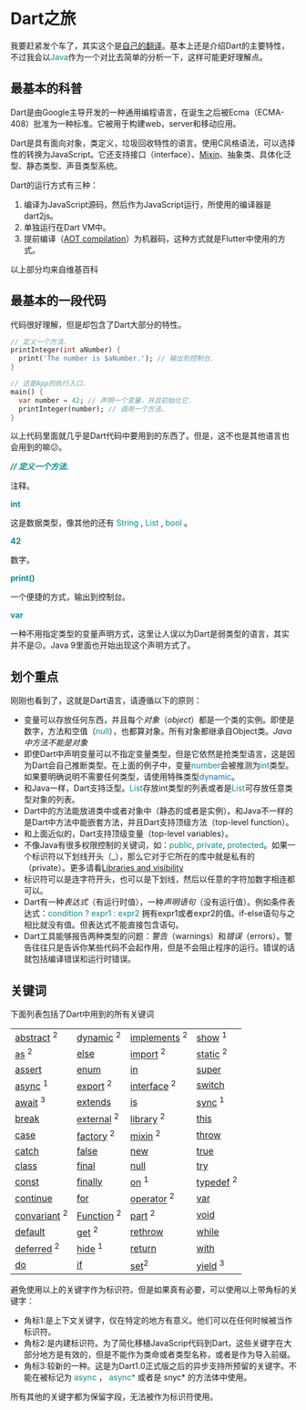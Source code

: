 # Dart之旅
我要赶紧发个车了，其实这个是[自己的翻译][0]。基本上还是介绍Dart的主要特性，不过我会以<font color=#008f8e>Java</font>作为一个对比去简单的分析一下，这样可能更好理解点。

## 最基本的科普
Dart是由Google主导开发的一种通用编程语言，在诞生之后被Ecma（ECMA-408）批准为一种标准。它被用于构建web，server和移动应用。

Dart是具有面向对象，类定义，垃圾回收特性的语言。使用C风格语法，可以选择性的转换为JavaScript。它还支持接口（interface）、[Mixin][1]、抽象类、具体化泛型、静态类型、声音类型系统。

Dart的运行方式有三种：

1. 编译为JavaScript源码，然后作为JavaScript运行，所使用的编译器是dart2js。
2. 单独运行在Dart VM中。
3. 提前编译（[AOT compilation][2]）为机器码，这种方式就是Flutter中使用的方式。

以上部分均来自维基百科

[0]:https://www.dartlang.org/guides/language/language-tour
[1]:https://en.wikipedia.org/wiki/Mixin
[2]:https://en.wikipedia.org/wiki/Ahead-of-time_compilation

## 最基本的一段代码
代码很好理解，但是却包含了Dart大部分的特性。

```dart
// 定义一个方法.
printInteger(int aNumber) {
  print('The number is $aNumber.'); // 输出到控制台.
}

// 这是App的执行入口.
main() {
  var number = 42; // 声明一个变量，并且初始化它.
  printInteger(number); // 调用一个方法.
}
```

以上代码里面就几乎是Dart代码中要用到的东西了。但是，这不也是其他语言也会用到的嘛😕。

***<font color=#008f8e>// 定义一个方法.</font>***

注释。

**<font color=#008f8e>int</font>**

这是数据类型，像其他的还有<font style="color:#008f8e"> String </font>,<font style="color:#008f8e"> List </font>,<font style="color:#008f8e"> bool </font>。

**<font color=#008f8e>42</font>**

数字。

**<font color=#008f8e>print()</font>**

一个便捷的方式，输出到控制台。

**<font color=#008f8e>var</font>**

一种不用指定类型的变量声明方式，这里让人误以为Dart是弱类型的语言，其实并不是😕。Java 9里面也开始出现这个声明方式了。

## 划个重点
刚刚也看到了，这就是Dart语言，请遵循以下的原则：

- 变量可以存放任何东西，并且每个*对象*（*object*）都是一个类的实例。即使是数字，方法和空值（<font color=#008f8e>null</font>），也都算对象。所有对象都继承自Object类。*Java中方法不能是对象*
- 即使Dart中声明变量可以不指定变量类型，但是它依然是抢类型语言，这是因为Dart会自己推断类型。在上面的例子中，变量<font color=#008f8e>number</font>会被推测为<font color=#008f8e>int</font>类型。如果要明确说明不需要任何类型，请使用特殊类型<font color=#0076c0>dynamic</font>。
- 和Java一样，Dart支持泛型。<font color=#008f8e>List<int></font>存放int类型的列表或者是<font color=#008f8e>List<dynamic></font>可存放任意类型对象的列表。
- Dart中的方法能放进类中或者对象中（静态的或者是实例）。和Java不一样的是Dart中方法中能嵌套方法，并且Dart支持顶级方法（top-level function）。
- 和上面近似的，Dart支持顶级变量（top-level variables）。
- 不像Java有很多权限控制的关键词，如：<font color=#008f8e>public</font>, <font color=#008f8e>private</font>, <font color=#008f8e>protected</font>。如果一个标识符以下划线开头（_），那么它对于它所在的库中就是私有的（private）。更多请看[Libraries and visibility][3]
- 标识符可以是连字符开头，也可以是下划线，然后以任意的字符加数字相连都可以。
- Dart有一种*表达式*（有运行时值），一种*声明语句*（没有运行值）。例如条件表达式：<font color=#008f8e>condition ? expr1 : expr2</font> 拥有expr1或者expr2的值。if-else语句与之相比就没有值。但表达式不能直接包含语句。
- Dart工具能够报告两种类型的问题：*警告*（warnings）和*错误*（errors）。警告往往只是告诉你某些代码不会起作用，但是不会阻止程序的运行。错误的话就包括编译错误和运行时错误。

[3]:https://www.dartlang.org/guides/language/language-tour#libraries-and-visibility


## 关键词

下面列表包括了Dart中用到的所有关键词

|            |          |            |        |
| --------   | -------  | ---------- | ------ |
| [abstract][4] <sup>2</sup>   | [dynamic][5] <sup>2</sup>  | [implements][6] <sup>2</sup> | [show][7] <sup>1</sup>   |
| [as][8] <sup>2</sup>            | [else][9]               | [import][10] <sup>2</sup>     | [static][11] <sup>2</sup> |
| [assert][12]                     | [enum][13]                     | [in][14]         | [super][15]  |
| [async][16] <sup>1</sup>         | [export][17] <sup>2</sup>      | [interface][18] <sup>2</sup>  | [switch][19] |
| [await][20] <sup>3</sup>         | [extends][21]                  | [is][22]            | [sync][23] <sup>1</sup>   |
| [break][24]                       | [external][25] <sup>2</sup>     | [library][26] <sup>2</sup>    | [this][27]   |
| [case][28]                       | [factory][29] <sup>2</sup>     | [mixin][30] <sup>2</sup>      | [throw][31]  |
| [catch][32]                      | [false][33]                    | [new][34]           | [true][35]   |
| [class][36]                      | [final][37]                   | [null][38]       | [try][39]    |
| [const][40]                      | [finally][41]                  | [on][42] <sup>1</sup>         | [typedef][43] <sup>2</sup> |
| [continue][44]                  | [for][45]                      | [operator][56] <sup>2</sup>   | [var][47]    |
| [convariant][48] <sup>2</sup>    | [Function][49] <sup>2</sup>    | [part][50] <sup>2</sup>       | [void][51]   |
| [default][52]                    | [get][53] <sup>2</sup>         | [rethrow][54]    | [while][55]  |
| [deferred][56] <sup>2</sup>      | [hide][57] <sup>1</sup>        | [return][58]     | [with][59]   |
| [do][60]                         | [if][61]                       | [set][62]<sup>2</sup>        | [yield][63] <sup>3</sup>  |




[4]:https://www.dartlang.org/guides/language/language-tour#abstract-classes
[5]:https://www.dartlang.org/guides/language/language-tour#important-concepts
[6]:https://www.dartlang.org/guides/language/language-tour#implicit-interfaces
[7]:https://www.dartlang.org/guides/language/language-tour#importing-only-part-of-a-library
[8]:https://www.dartlang.org/guides/language/language-tour#type-test-operators
[9]:https://www.dartlang.org/guides/language/language-tour#if-and-else
[10]:https://www.dartlang.org/guides/language/language-tour#using-libraries
[11]:https://www.dartlang.org/guides/language/language-tour#class-variables-and-methods
[12]:https://www.dartlang.org/guides/language/language-tour#assert
[13]:https://www.dartlang.org/guides/language/language-tour#enumerated-types
[14]:https://www.dartlang.org/guides/language/language-tour#for-loops
[15]:https://www.dartlang.org/guides/language/language-tour#extending-a-class
[16]:https://www.dartlang.org/guides/language/language-tour#asynchrony-support
[17]:https://www.dartlang.org/guides/libraries/create-library-packages
[18]:https://stackoverflow.com/questions/28595501/was-the-interface-keyword-removed-from-dart
[19]:https://www.dartlang.org/guides/language/language-tour#switch-and-case
[20]:https://www.dartlang.org/guides/language/language-tour#asynchrony-support
[21]:https://www.dartlang.org/guides/language/language-tour#extending-a-class
[22]:https://www.dartlang.org/guides/language/language-tour#type-test-operators
[23]:https://www.dartlang.org/guides/language/language-tour#generators
[24]:https://www.dartlang.org/guides/language/language-tour#break-and-continue
[25]:https://stackoverflow.com/questions/24929659/what-does-external-mean-in-dart
[26]:https://www.dartlang.org/guides/language/language-tour#libraries-and-visibility
[27]:https://www.dartlang.org/guides/language/language-tour#constructors
[28]:https://www.dartlang.org/guides/language/language-tour#switch-and-case
[29]:https://www.dartlang.org/guides/language/language-tour#factory-constructors
[30]:https://www.dartlang.org/guides/language/language-tour#adding-features-to-a-class-mixins
[31]:https://www.dartlang.org/guides/language/language-tour#throw
[32]:https://www.dartlang.org/guides/language/language-tour#catch
[33]:https://www.dartlang.org/guides/language/language-tour#booleans
[34]:https://www.dartlang.org/guides/language/language-tour#using-constructors
[35]:https://www.dartlang.org/guides/language/language-tour#booleans
[36]:https://www.dartlang.org/guides/language/language-tour#instance-variables
[37]:https://www.dartlang.org/guides/language/language-tour#final-and-const
[38]:https://www.dartlang.org/guides/language/language-tour#default-value
[39]:https://www.dartlang.org/guides/language/language-tour#catch
[40]:https://www.dartlang.org/guides/language/language-tour#final-and-const
[41]:https://www.dartlang.org/guides/language/language-tour#finally
[42]:https://www.dartlang.org/guides/language/language-tour#catch
[43]:https://www.dartlang.org/guides/language/language-tour#typedefs
[44]:https://www.dartlang.org/guides/language/language-tour#break-and-continue
[45]:https://www.dartlang.org/guides/language/language-tour#for-loops
[46]:https://www.dartlang.org/guides/language/language-tour#overridable-operators
[47]:https://www.dartlang.org/guides/language/language-tour#variables
[48]:https://www.dartlang.org/guides/language/sound-problems#the-covariant-keyword
[49]:https://www.dartlang.org/guides/language/language-tour#functions
[50]:https://www.dartlang.org/guides/libraries/create-library-packages#organizing-a-library-package
[51]:https://medium.com/dartlang/dart-2-legacy-of-the-void-e7afb5f44df0
[52]:https://www.dartlang.org/guides/language/language-tour#switch-and-case
[53]:https://www.dartlang.org/guides/language/language-tour#getters-and-setters
[54]:https://www.dartlang.org/guides/language/language-tour#catch
[55]:https://www.dartlang.org/guides/language/language-tour#while-and-do-while
[56]:https://www.dartlang.org/guides/language/language-tour#lazily-loading-a-library
[57]:https://www.dartlang.org/guides/language/language-tour#importing-only-part-of-a-library
[58]:https://www.dartlang.org/guides/language/language-tour#functions
[59]:https://www.dartlang.org/guides/language/language-tour#adding-features-to-a-class-mixins
[60]:https://www.dartlang.org/guides/language/language-tour#while-and-do-while
[61]:https://www.dartlang.org/guides/language/language-tour#if-and-else
[62]:https://www.dartlang.org/guides/language/language-tour#getters-and-setters
[63]:https://www.dartlang.org/guides/language/language-tour#generators


避免使用以上的关键字作为标识符。但是如果真有必要，可以使用以上带角标的关键字：

- 角标1:是上下文关键字，仅在特定的地方有意义。他们可以在任何时候被当作标识符。
- 角标2:是内建标识符。为了简化移植JavaScrip代码到Dart，这些关键字在大部分地方是有效的，但是不能作为类命或者类型名称，或者是作为导入前缀。
- 角标3:较新的一种。这是为Dart1.0正式版之后的异步支持所预留的关键字。不能在被标记为<span style="color:#008f8e"> async </span>，<span style="color:#008f8e"> async* </span> 或者是 snyc* 的方法体中使用。

所有其他的关键字都为保留字段，无法被作为标识符使用。








